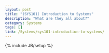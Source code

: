 ```yaml
---
layout: post
title: "(SYS101) Introduction to Systems"
description: "What are they all about?"
category: Systems
tags: []
link: /Systems/sys101-introduction-to-systems/
---
```

{% include JB/setup %}

